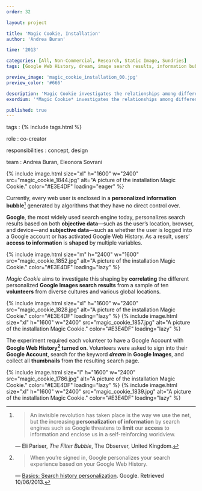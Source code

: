 ```yaml
---
order: 32

layout: project

title: 'Magic Cookie, Installation'
author: 'Andrea Buran'

time: '2013'

categories: [All, Non-Commercial, Research, Static Image, Sundries]
tags: [Google Web History, dream, image search results, information bubble, installation]

preview_image: 'magic_cookie_installation_00.jpg'
preview_color: '#666'

description: 'Magic Cookie investigates the relationships among different personalized Google search results from a sample of ten volunteers, each from diverse cultural backgrounds and various global locations.'
exordium: '*Magic Cookie* investigates the relationships among different personalized Google search results from a sample of ten volunteers, each from diverse cultural backgrounds and various global locations.'

published: true
---
```


tags
: {% include tags.html %}

role
: co-creator

responsibilities
: concept, design

team
: Andrea Buran, Eleonora Sovrani

<div class="figures">
  {% include image.html
    size="xl"
    h="1600" w="2400"
    src="magic_cookie_1844.jpg"
    alt="A picture of the installation Magic Cookie."
    color="#E3E4DF"
    loading="eager"
  %}
</div>

Currently, every web user is enclosed in a **personalized information bubble**[^bubble] generated by algorithms that they have no direct control over.

**Google**, the most widely used search engine today, personalizes search results based on both **objective data**—such as the user’s location, browser, and device—and **subjective data**—such as whether the user is logged into a Google account or has activated Google Web History. As a result, users’ **access to information** is **shaped** by multiple variables.

<div class="figures">
  {% include image.html
    size="m"
    h="2400" w="1600"
    src="magic_cookie_1852.jpg"
    alt="A picture of the installation Magic Cookie."
    color="#E3E4DF"
    loading="lazy"
  %}
</div>

*Magic Cookie* aims to investigate this shaping by **correlating** the different personalized **Google Images search results** from a sample of ten **volunteers** from diverse cultures and various global locations.

<div class="figures">
  {% include image.html
    size="xl"
    h="1600" w="2400"
    src="magic_cookie_1828.jpg"
    alt="A picture of the installation Magic Cookie."
    color="#E3E4DF"
    loading="lazy"
  %}
  {% include image.html
    size="xl"
    h="1600" w="2400"
    src="magic_cookie_1857.jpg"
    alt="A picture of the installation Magic Cookie."
    color="#E3E4DF"
    loading="lazy"
  %}
</div>

The experiment required each volunteer to have a Google Account with **Google Web History[^personalization] turned on**. Volunteers were asked to sign into their **Google Account**, search for the keyword ***dream*** in **Google Images**, and collect all **thumbnails** from the resulting search page.

<div class="figures">
  {% include image.html
    size="l"
    h="1600" w="2400"
    src="magic_cookie_1786.jpg"
    alt="A picture of the installation Magic Cookie."
    color="#E3E4DF"
    loading="lazy"
  %}
  {% include image.html
    size="xl"
    h="1600" w="2400"
    src="magic_cookie_1839.jpg"
    alt="A picture of the installation Magic Cookie."
    color="#E3E4DF"
    loading="lazy"
  %}
</div>

[^bubble]: > An invisible revolution has taken place is the way we use the net, but the increasing **personalization of information** by search engines such as Google threatens to **limit** our **access** to information and enclose us in a self-reinforcing worldview.

    — Eli Pariser, *The Filter Bubble*, The Observer, United Kingdom.

[^personalization]: > When you’re signed in, Google personalizes your search experience based on your Google Web History.

    — [Basics: Search history personalization](https://support.google.com/accounts/answer/54041 "Basics: Search history personalization"). Google. Retrieved 10/06/2013.